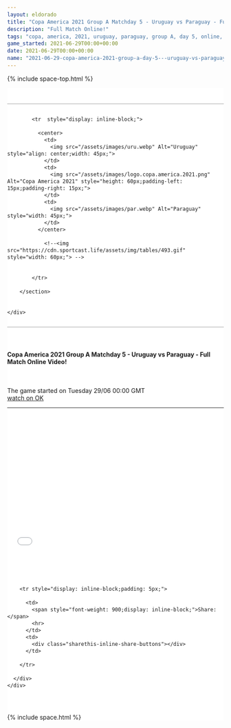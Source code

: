 ```yaml
---
layout: eldorado
title: "Copa America 2021 Group A Matchday 5 - Uruguay vs Paraguay - Full Match Online Video!"
description: "Full Match Online!"
tags: "copa, america, 2021, uruguay, paraguay, group A, day 5, online, full, match"
game_started: 2021-06-29T00:00+00:00
date: 2021-06-29T00:00+00:00
name: "2021-06-29-copa-america-2021-group-a-day-5---uruguay-vs-paraguay---full-match-online.md"
---
```


<div id="fb-root"></div>
<script async defer crossorigin="anonymous" src="https://connect.facebook.net/en_US/sdk.js#xfbml=1&version=v11.0&appId=360550859009535&autoLogAppEvents=1" nonce="GWSoBacg"></script>

  {% include space-top.html %}

<style>

  .seccion-banner {
    background-color: #e3dbdb;
    padding: 10px;
  }

  .iframe-container {
    overflow: hidden;
    /* 16:9 aspect ratio */
    padding-top: 56.25%;
    position: relative;
  }

  .iframe-container iframe {
    border: 0;
    height: 100%;
    left: 0;
    position: absolute;
    top: 0;
    width: 100%;
  }

</style>



<div class="container" style="background-color: #fff;padding-top: 35px;">


   <div class="row">
    <div class="col-sm-12" style="background: #fff;">
        <section class="section-banner" style="background: #fff;padding-top: 12px;padding-bottom: 12px;border-top: 2px solid #ccc;border-bottom: 2px solid #ccc;">  <!-- border-bottom: 2px solid #001b68; -->

            <tr  style="display: inline-block;">

              <center>
                <td>
                  <img src="/assets/images/uru.webp" Alt="Uruguay" style="align: center;width: 45px;">
                </td>
                <td>
                  <img src="/assets/images/logo.copa.america.2021.png" Alt="Copa America 2021" style="height: 60px;padding-left: 15px;padding-right: 15px;">
                </td>
                <td>
                  <img src="/assets/images/par.webp" Alt="Paraguay" style="width: 45px;">
                </td>
              </center>

                <!--<img src="https://cdn.sportcast.life/assets/img/tables/493.gif" style="width: 60px;"> -->


            </tr>

        </section>


    </div>
  </div>

  <section>
    <div class="container" style="padding-top: 35px;padding-bottom: 35px;">
      <div class="row">
        <h4>Copa America 2021 Group A Matchday 5 - Uruguay vs Paraguay - Full Match Online Video!</h4><br>
        <p>The game started on <span>Tuesday 29/06 00:00 GMT</span><br>
        <a href="//ok.ru/videoembed/2782128769715">watch on OK</a></p>
        <hr>
        <br><br>
        <div class="col-sm-12 iframe-container">
          <iframe src="//ok.ru/videoembed/2782128769715" allowfullscreen></iframe> <!-- <iframe width="560" height="315" src="//ok.ru/videoembed/2685580413619" frameborder="0" allow="autoplay" allowfullscreen></iframe> //ok.ru/videoembed/2683932773043 -->
        </div>
      </div>
    </div>
  </section>

<section class="container">
  <div class="row" style="padding-top: 30px;padding-bottom: 30px;">
    <div class="col-sm-12" style="background-color: #fff;">

        <tr style="display: inline-block;padding: 5px;">

          <td>
            <span style="font-weight: 900;display: inline-block;">Share: </span>
            <hr>
          </td>
          <td>
            <div class="sharethis-inline-share-buttons"></div>
          </td>

        </tr>

      </div>
    </div>
  </section>

  <div class="fb-comments" data-href="{{ post.url }}" data-width="100%" data-numposts="20"></div>

  {% include space.html %}
